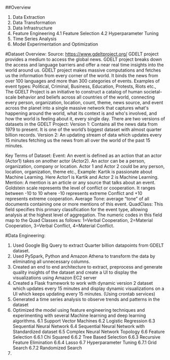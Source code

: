 ##Overview

1. Data Extraction
2. Data Transformation
3. Data Infrastructure
4. Feature Engineering
  4.1 Feature Selection
  4.2 Hyperparameter Tuning
5. Time Series Analysis
6. Model Experimentation and Optimization

#Dataset Overview:
Source: https://www.gdeltproject.org/
GDELT project provides a medium to access the global news. GDELT project breaks down the access and
language barriers and offer a near real time insights into the world around us. GDELT project makes
massive computations and fetches us the information from every corner of the world. It binds the news
from over 100 languages and more than 300 categories of events.
Examples of event types: Political, Criminal, Business, Education, Protests, Riots etc.,
The GDELT Project is an initiative to construct a catalog of human societal-scale behavior and beliefs across
all countries of the world, connecting every person, organization, location, count, theme, news source,
and event across the planet into a single massive network that captures what's happening around the
world, what its context is and who's involved, and how the world is feeling about it, every single day.
There are two versions of datasets in the GDELT Project:
Version 1: Contains all the news data from 1979 to present. It is one of the world’s biggest dataset with
almost quarter billion records.
Version 2: An updating stream of data which updates every 15 minutes fetching us the news from all
over the world of the past 15 minutes.

Key Terms of Dataset: 
Event: An event is defined as an action that an actor (Actor1) takes on another actor (Actor2). An actor can be a person, organization, company or location. 
Actor 1 and Actor 2 could be any person, location, organization, theme etc., 
Example: Kartik is passionate about Machine Learning. Here Actor1 is Kartik and Actor 2 is Machine Learning. 
Mention: A mention is an article or any source that talks about an event. 
Goldstein scale represents the level of conflict or cooperation. It ranges between -10 to 10 where -10 represents extreme Conflict and +10 represents extreme cooperation. 
Average Tone:  average “tone” of all documents containing one or more mentions of this event. 
QuadClass: This field specifies this primary classification for the event type, allowing analysis at the highest level of aggregation. The numeric codes in this field map to the Quad Classes as follows: 1=Verbal Cooperation, 2=Material Cooperation, 3=Verbal Conflict, 4=Material Conflict.

#Data Engineering:
1. Used Google Big Query to extract Quarter billion datapoints from GDELT dataset.
2. Used PySpark, Python and Amazon Athena to transform the data by eliminating all unnecessary columns.
3. Created an end to end architecture to extract, preprocess and generate quality insights of the dataset and create a UI to display the visualizations using Amazon EC2 server
4. Created a Flask framework to work with dynamic version 2 dataset which updates every 15 minutes and display dynamic visualizations on a UI which keeps updating every 15 minutes. (Using crontab services) 
5. Generated a time series analysis to observe trends and patterns in the dataset
6. Optimized the model using feature engineering techniques and experimenting with several Machine learning and deep learning algorithms.
  6.1 Support Vector Machines
  6.2 Logistic Regression
  6.3 Sequential Neural Network
  6.4 Sequential Neural Network with Standardized dataset
  6.5 Complex Neural Network Topology
  6.6 Feature Selection
     6.6.1 Chi Squared
     6.6.2 Tree Based Selection
     6.6.3 Recursive Feature Elimination
     6.6.4 Lasso
  6.7 Hyperparameter Tuning
     6.7.1 Grid Search
     6.7.2 Randomized Search
2. 
